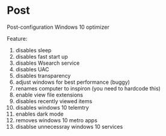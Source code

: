# Post
Post-configuration Windows 10 optimizer

Feature:
1. disables sleep
2. disables fast start up
3. disables Wsearch service
4. disables UAC
5. disables transparency
6. adjust windows for best performance (buggy)
7. renames computer to inspiron (you need to hardcode this)
8. enable view file extensions
9. disables recently viewed items
10. disables windows 10 telemtry
11. enables dark mode
12. removes windows 10 metro apps
13. disablse unnecessray windows 10 services

